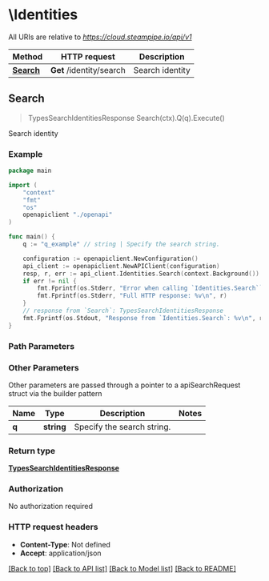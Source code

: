 # \Identities

All URIs are relative to *https://cloud.steampipe.io/api/v1*

Method | HTTP request | Description
------------- | ------------- | -------------
[**Search**](Identities.md#Search) | **Get** /identity/search | Search identity



## Search

> TypesSearchIdentitiesResponse Search(ctx).Q(q).Execute()

Search identity



### Example

```go
package main

import (
    "context"
    "fmt"
    "os"
    openapiclient "./openapi"
)

func main() {
    q := "q_example" // string | Specify the search string.

    configuration := openapiclient.NewConfiguration()
    api_client := openapiclient.NewAPIClient(configuration)
    resp, r, err := api_client.Identities.Search(context.Background()).Q(q).Execute()
    if err != nil {
        fmt.Fprintf(os.Stderr, "Error when calling `Identities.Search``: %v\n", err)
        fmt.Fprintf(os.Stderr, "Full HTTP response: %v\n", r)
    }
    // response from `Search`: TypesSearchIdentitiesResponse
    fmt.Fprintf(os.Stdout, "Response from `Identities.Search`: %v\n", resp)
}
```

### Path Parameters



### Other Parameters

Other parameters are passed through a pointer to a apiSearchRequest struct via the builder pattern


Name | Type | Description  | Notes
------------- | ------------- | ------------- | -------------
 **q** | **string** | Specify the search string. | 

### Return type

[**TypesSearchIdentitiesResponse**](TypesSearchIdentitiesResponse.md)

### Authorization

No authorization required

### HTTP request headers

- **Content-Type**: Not defined
- **Accept**: application/json

[[Back to top]](#) [[Back to API list]](../README.md#documentation-for-api-endpoints)
[[Back to Model list]](../README.md#documentation-for-models)
[[Back to README]](../README.md)

